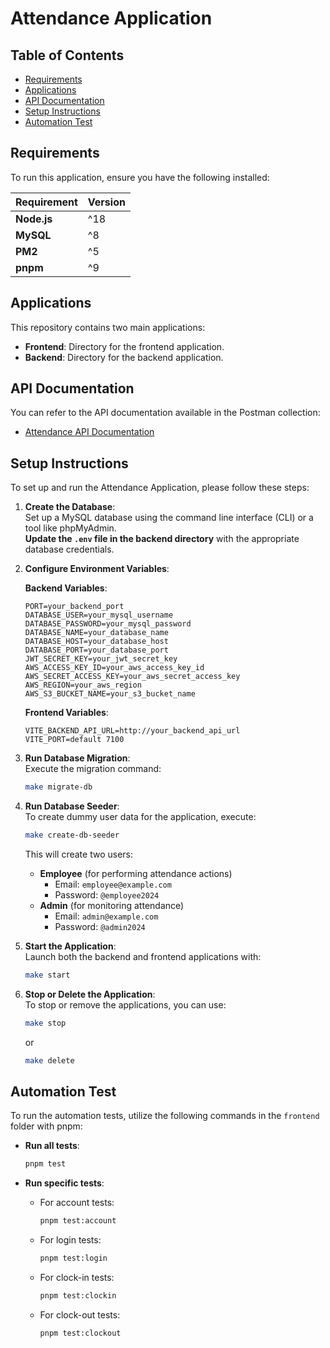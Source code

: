 # Attendance Application

## Table of Contents

- [Requirements](#requirements)
- [Applications](#applications)
- [API Documentation](#api-documentation)
- [Setup Instructions](#setup-instructions)
- [Automation Test](#automation-test)

## Requirements

To run this application, ensure you have the following installed:

| Requirement  | Version        |
|--------------|----------------|
| **Node.js**  | ^18            |
| **MySQL**    | ^8             |
| **PM2**      | ^5             |
| **pnpm**     | ^9             |

## Applications

This repository contains two main applications:

- **Frontend**: Directory for the frontend application.
- **Backend**: Directory for the backend application.

## API Documentation

You can refer to the API documentation available in the Postman collection:  
- [Attendance API Documentation](https://github.com/FgDevLab/attendance/blob/main/attendance.postman_collection.json)

## Setup Instructions

To set up and run the Attendance Application, please follow these steps:

1. **Create the Database**:  
   Set up a MySQL database using the command line interface (CLI) or a tool like phpMyAdmin.  
   **Update the `.env` file in the backend directory** with the appropriate database credentials.

2. **Configure Environment Variables**:  

   **Backend Variables**:
   ```plaintext
   PORT=your_backend_port
   DATABASE_USER=your_mysql_username
   DATABASE_PASSWORD=your_mysql_password
   DATABASE_NAME=your_database_name
   DATABASE_HOST=your_database_host
   DATABASE_PORT=your_database_port
   JWT_SECRET_KEY=your_jwt_secret_key
   AWS_ACCESS_KEY_ID=your_aws_access_key_id
   AWS_SECRET_ACCESS_KEY=your_aws_secret_access_key
   AWS_REGION=your_aws_region
   AWS_S3_BUCKET_NAME=your_s3_bucket_name
   ```

   **Frontend Variables**:
   ```plaintext
   VITE_BACKEND_API_URL=http://your_backend_api_url
   VITE_PORT=default 7100
   ```

3. **Run Database Migration**:  
   Execute the migration command:
   ```bash
   make migrate-db
   ```

4. **Run Database Seeder**:  
   To create dummy user data for the application, execute:
   ```bash
   make create-db-seeder
   ```
   This will create two users:
   - **Employee** (for performing attendance actions)
     - Email: `employee@example.com`
     - Password: `@employee2024`
   - **Admin** (for monitoring attendance)
     - Email: `admin@example.com`
     - Password: `@admin2024`

5. **Start the Application**:  
   Launch both the backend and frontend applications with:
   ```bash
   make start
   ```

6. **Stop or Delete the Application**:  
   To stop or remove the applications, you can use:
   ```bash
   make stop
   ```
   or
   ```bash
   make delete
   ```

## Automation Test

To run the automation tests, utilize the following commands in the `frontend` folder with pnpm:

- **Run all tests**:
  ```bash
  pnpm test
  ```

- **Run specific tests**:
  - For account tests:
    ```bash
    pnpm test:account
    ```
  - For login tests:
    ```bash
    pnpm test:login
    ```
  - For clock-in tests:
    ```bash
    pnpm test:clockin
    ```
  - For clock-out tests:
    ```bash
    pnpm test:clockout
    ```